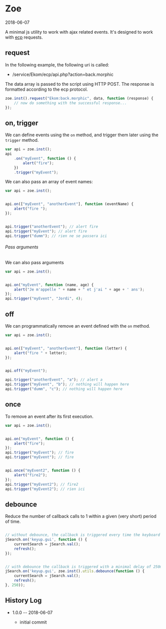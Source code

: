Zoe
==============
2018-06-07



A minimal js utility to work with ajax related events.
It's designed to work with [ecp](https://github.com/lingtalfi/Ecp) requests.






request
------------

In the following example, the following uri is called:

- /service/Ekom/ecp/api.php?action=back.morphic

The data array is passed to the script using HTTP POST.
The response is formatted according to the ecp protocol.


```js
zoe.inst().request("Ekom:back.morphic", data, function (response) {
    // now do something with the successful response...
});
```







on, trigger
------

We can define events using the `on` method, and trigger them later using the `trigger` method.

```js
var api = zoe.inst();
api
    .on("myEvent", function () {
        alert("fire");
    })
    .trigger("myEvent");
```


We can also pass an array of event names: 


```js
var api = zoe.inst();


api.on(["myEvent", "anotherEvent"], function (eventName) {
    alert("fire ");
});


api.trigger("anotherEvent"); // alert fire
api.trigger("myEvent"); // alert fire
api.trigger("dumm"); // rien ne se passera ici
```


###### Pass arguments

We can also pass arguments

```js
var api = zoe.inst();


api.on("myEvent", function (name, age) {
    alert("Je m'appelle " + name + " et j'ai " + age + ' ans');
});
api.trigger("myEvent", "Jordi", 4);

```


off
------

We can programmatically remove an event defined with the `on` method.

```js
var api = zoe.inst();


api.on(["myEvent", "anotherEvent"], function (letter) {
    alert("fire " + letter);
});


api.off("myEvent");

api.trigger("anotherEvent", "a"); // alert a
api.trigger("myEvent", "b"); // nothing will happen here
api.trigger("dumm", "c"); // nothing will happen here
```



once
----------

To remove an event after its first execution.

```js
var api = zoe.inst();


api.on("myEvent", function () {
    alert("fire");
});
api.trigger("myEvent"); // fire
api.trigger("myEvent"); // fire


api.once("myEvent2", function () {
    alert("fire2");
});
api.trigger("myEvent2"); // fire2
api.trigger("myEvent2"); // rien ici
```



debounce
----------

Reduce the number of callback calls to 1 within a given (very short) period of time.


```js

// without debounce, the callback is triggered every time the keyboard is touched
jSearch.on('keyup.gui', function () {
    currentSearch = jSearch.val();
    refresh();
});


// with debounce the callback is triggered with a minimal delay of 250ms in-between every call (calls registered during this period are just dropped)
jSearch.on('keyup.gui', zoe.inst().utils.debounce(function () {
    currentSearch = jSearch.val();
    refresh();
}, 250));

```










History Log
------------------
    
- 1.0.0 -- 2018-06-07

    - initial commit
    







